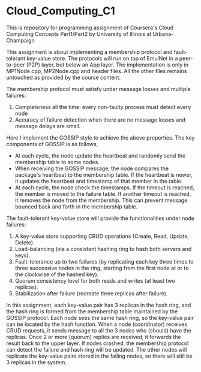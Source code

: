 # Cloud_Computing_C1
This is repository for programming assignment of Coursera's Cloud Computing Concepts Part1/Part2 by University of Illinois at Urbana-Champaign

This assignment is about implementing a membership protocol and fault-tolerant key-value store. The protocols will run on top of EmulNet in a peer- to-peer (P2P) layer, but below an App layer. The implementation is only in MP1Node.cpp, MP2Node.cpp and header files. All the other files remains untouched as provided by the course content.

The membership protocol must satisfy under message losses and multiple failures:
  1. Completeness all the time: every non-faulty process must detect every node
  2. Accuracy of failure detection when there are no message losses and message delays are small. 

Here I implement the GOSSIP style to achieve the above properties. The key components of GOSSIP is as follows,
* At each cycle, the node update the heartbeat and randomly send the membership table to some nodes.
* When receiving the GOSSIP message, the node compares the package's heartbeat to the membership table. If the heartbeat is newer, it updates the heartbeat and timestamp of that member in the table.
* At each cycle, the node check the timestamps. If the timeout is reached, the member is moved to the failure table. If another timeout is reached, it removes the node from the membership. This can prevent message bounced back and forth in the membership table.

The fault-tolerant key-value store will provide the functionalities under node failures:
  1. A key-value store supporting CRUD operations (Create, Read, Update, Delete). 
  2. Load-balancing (via a consistent hashing ring to hash both servers and keys). 
  3. Fault-tolerance up to two failures (by replicating each key three times to three successive nodes in the ring, starting from the first node at or to the clockwise of the hashed key). 
  4. Quorum consistency level for both reads and writes (at least two replicas). 
  5. Stabilization after failure (recreate three replicas after failure).

In this assignment, each key-value pair has 3 replicas in the hash ring, and the hash ring is formed from the membership table maintained by the GOSSIP protocol. Each node sees the same hash ring, so the key-value pair can be located by the hash function. When a node (coordinator) receives CRUD requests, it sends message to all the 3 nodes who (should) have the replicas. Once 2 or more (quorum) replies are received, it forwards the result back to the upper layer. If nodes crashed, the membership protocol can detect the failure and hash ring will be updated. The other nodes will replicate the key-value pairs stored in the failing nodes, so there will still be 3 replicas in the system.
